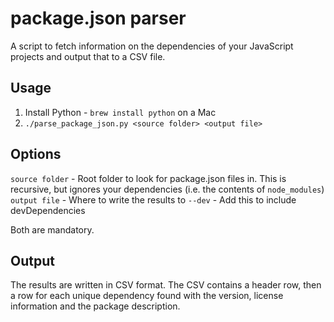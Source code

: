 # package.json parser

A script to fetch information on the dependencies of your JavaScript projects and output that to a CSV file.

## Usage

1. Install Python - `brew install python` on a Mac
1. `./parse_package_json.py <source folder> <output file>`

## Options

`source folder` - Root folder to look for package.json files in. This is recursive, but ignores your dependencies (i.e. the contents of `node_modules`)
`output file` - Where to write the results to
`--dev` - Add this to include devDependencies

Both are mandatory.

## Output

The results are written in CSV format. The CSV contains a header row, then a row for each unique dependency found with the version, license information and the package description.
